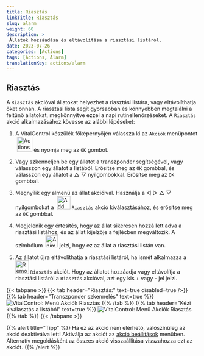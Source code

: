 ```yaml
---
title: Riasztás
linkTitle: Riasztás
slug: alarm
weight: 60
description: >
 Állatok hozzáadása és eltávolítása a riasztási listáról.
date: 2023-07-26
categories: [Actions]
tags: [Actions, Alarm]
translationKey: actions/alarm
---
```


## Riasztás

A `Riasztás` akcióval állatokat helyezhet a riasztási listára, vagy eltávolíthatja őket onnan. A riasztási lista segít gyorsabban és könnyebben megtalálni a feltűnő állatokat, megkönnyítve ezzel a napi rutinellenőrzéseket. A `Riasztás` akció alkalmazásához kövesse az alábbi lépéseket:

1. A VitalControl készülék főképernyőjén válassza ki az `Akciók` menüpontot &nbsp;<img src="/icons/actions.svg" width="40" align="bottom" alt="Actions" /> és nyomja meg az `OK` gombot.

2. Vagy szkenneljen be egy állatot a transzponder segítségével, vagy válasszon egy állatot a listából. Erősítse meg az `OK` gombbal, és válasszon egy állatot a △ ▽ nyílgombokkal. Erősítse meg az `OK` gombbal.

3. Megnyílik egy almenü az állat akcióival. Használja a ◁ ▷ △ ▽ nyílgombokat a &nbsp;<img src="/icons/actions/alarm.svg" width="35" align="bottom" alt="Add alarm" /> `Riasztás` akció kiválasztásához, és erősítse meg az `OK` gombbal.

4. Megjelenik egy értesítés, hogy az állat sikeresen hozzá lett adva a riasztási listához, és az állat kijelzője a fejlécben megváltozik. A szimbólum &nbsp;<img src="/icons/header/animal-in-alarm.svg" width="32" align="bottom" alt="Animal in alarm" /> jelzi, hogy ez az állat a riasztási listán van.

5. Az állatot újra eltávolíthatja a riasztási listáról, ha ismét alkalmazza a &nbsp;<img src="/icons/actions/alarm-minus.svg" width="35" align="bottom" alt="Remove alarm" /> `Riasztás` akciót. Hogy az állatot hozzáadja vagy eltávolítja a riasztási listáról a `Riasztás` akcióval, azt egy kis + vagy - jel jelzi.

{{< tabpane >}}
{{< tab header="Riasztás:" text=true disabled=true />}}
{{% tab header="Transzponder szkennelés" text=true %}}
![VitalControl: Menü Akciók Riasztás](../images/alarm-scan.png "Riasztás")
{{% /tab %}}
{{% tab header="Kézi kiválasztás a listából" text=true %}}
![VitalControl: Menü Akciók Riasztás](../images/alarm.png "Riasztás")
{{% /tab %}}
{{< /tabpane >}}

{{% alert title="Tipp" %}}
Ha ez az akció nem elérhető, valószínűleg az akció deaktiválva lett! Aktiválja az akciót az [akció beállítások](../setting/) menüben. Alternatív megoldásként az összes akció visszaállítása visszahozza ezt az akciót.
{{% /alert %}}



